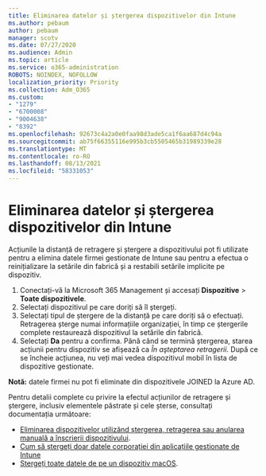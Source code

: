 ```yaml
---
title: Eliminarea datelor și ștergerea dispozitivelor din Intune
ms.author: pebaum
author: pebaum
manager: scotv
ms.date: 07/27/2020
ms.audience: Admin
ms.topic: article
ms.service: o365-administration
ROBOTS: NOINDEX, NOFOLLOW
localization_priority: Priority
ms.collection: Adm_O365
ms.custom:
- "1279"
- "6700008"
- "9004638"
- "8392"
ms.openlocfilehash: 92673c4a2a0e0faa98d3ade5ca1f6aa687d4c94a
ms.sourcegitcommit: ab75f66355116e995b3cb5505465b31989339e28
ms.translationtype: MT
ms.contentlocale: ro-RO
ms.lasthandoff: 08/13/2021
ms.locfileid: "58331053"
---
```

# <a name="removing-data-and-wiping-devices-from-intune"></a>Eliminarea datelor și ștergerea dispozitivelor din Intune

Acțiunile la distanță de retragere și ștergere a dispozitivului pot fi utilizate pentru a elimina datele firmei gestionate de Intune sau pentru a efectua o reinițializare la setările din fabrică și a restabili setările implicite pe dispozitiv.

1. Conectați-vă la Microsoft 365 Management și accesați **Dispozitive** > **Toate dispozitivele**.
2. Selectați dispozitivul pe care doriți să îl ștergeți.
3. Selectați tipul de ștergere de la distanță pe care doriți să o efectuați. Retragerea șterge numai informațiile organizației, în timp ce ștergerile complete restaurează dispozitivul la setările din fabrică.
4. Selectați **Da** pentru a confirma. Până când se termină ștergerea, starea acțiunii pentru dispozitiv se afișează ca *În aşteptarea retragerii*.
    După ce se încheie acțiunea, nu veți mai vedea dispozitivul mobil în lista de dispozitive gestionate.

**Notă:** datele firmei nu pot fi eliminate din dispozitivele JOINED la Azure AD. 

Pentru detalii complete cu privire la efectul acțiunilor de retragere și ștergere, inclusiv elementele păstrate și cele șterse, consultați documentația următoare:

- [Eliminarea dispozitivelor utilizând ștergerea, retragerea sau anularea manuală a înscrierii dispozitivului](https://docs.microsoft.com/mem/intune/remote-actions/devices-wipe).
- [Cum să ștergeți doar datele corporației din aplicațiile gestionate de Intune](https://docs.microsoft.com/mem/intune/apps/apps-selective-wipe)
- [Ștergeți toate datele de pe un dispozitiv macOS](https://docs.microsoft.com/mem/intune/remote-actions/device-erase).